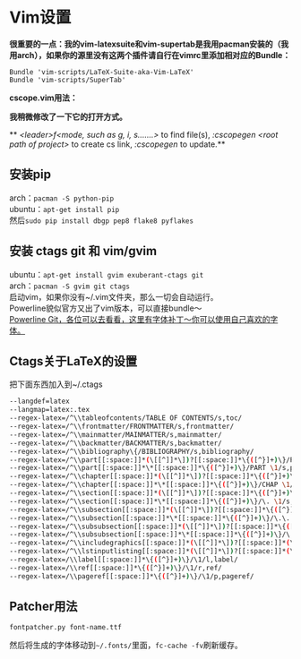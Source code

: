 Vim设置
=======
**很重要的一点：我的vim-latexsuite和vim-supertab是我用pacman安装的（我用arch），如果你的源里没有这两个插件请自行在vimrc里添加相对应的Bundle：**    
```
Bundle 'vim-scripts/LaTeX-Suite-aka-Vim-LaTeX'    
Bundle 'vim-scripts/SuperTab'
```

**cscope.vim用法：**

**我稍微修改了一下它的打开方式。**

** *\<leader\>f\<mode, such as g, i, s.......\>* to find file(s), *:cscopegen \<root path of project\>* to create cs link, *:cscopegen* to update.**



安装pip   
-------
arch：```pacman -S python-pip```   
ubuntu：```apt-get install pip```    
然后```sudo pip install dbgp pep8 flake8 pyflakes```    

安装 ctags git 和 vim/gvim
--------------------------
ubuntu：```apt-get install gvim exuberant-ctags git```   
arch：```pacman -S gvim git ctags```   
启动vim，如果你没有~/.vim文件夹，那么一切会自动运行。    
Powerline貌似官方又出了vim版本，可以直接bundle～    
[Powerline Git，各位可以去看看，这里有字体补丁～你可以使用自己喜欢的字体。](https://github.com/Lokaltog/powerline)


Ctags关于LaTeX的设置
--------------------
把下面东西加入到~/.ctags   

```sh
--langdef=latex   
--langmap=latex:.tex   
--regex-latex=/^\\tableofcontents/TABLE OF CONTENTS/s,toc/   
--regex-latex=/^\\frontmatter/FRONTMATTER/s,frontmatter/   
--regex-latex=/^\\mainmatter/MAINMATTER/s,mainmatter/   
--regex-latex=/^\\backmatter/BACKMATTER/s,backmatter/   
--regex-latex=/^\\bibliography\{/BIBLIOGRAPHY/s,bibliography/   
--regex-latex=/^\\part[[:space:]]*(\[[^]]*\])?[[:space:]]*\{([^}]+)\}/PART \2/s,part/   
--regex-latex=/^\\part[[:space:]]*\*[[:space:]]*\{([^}]+)\}/PART \1/s,part/   
--regex-latex=/^\\chapter[[:space:]]*(\[[^]]*\])?[[:space:]]*\{([^}]+)\}/CHAP \2/s,chapter/   
--regex-latex=/^\\chapter[[:space:]]*\*[[:space:]]*\{([^}]+)\}/CHAP \1/s,chapter/   
--regex-latex=/^\\section[[:space:]]*(\[[^]]*\])?[[:space:]]*\{([^}]+)\}/\. \2/s,section/   
--regex-latex=/^\\section[[:space:]]*\*[[:space:]]*\{([^}]+)\}/\. \1/s,section/   
--regex-latex=/^\\subsection[[:space:]]*(\[[^]]*\])?[[:space:]]*\{([^}]+)\}/\.\. \2/s,subsection/   
--regex-latex=/^\\subsection[[:space:]]*\*[[:space:]]*\{([^}]+)\}/\.\. \1/s,subsection/   
--regex-latex=/^\\subsubsection[[:space:]]*(\[[^]]*\])?[[:space:]]*\{([^}]+)\}/\.\.\. \2/s,subsubsection/   
--regex-latex=/^\\subsubsection[[:space:]]*\*[[:space:]]*\{([^}]+)\}/\.\.\. \1/s,subsubsection/   
--regex-latex=/^\\includegraphics[[:space:]]*(\[[^]]*\])?[[:space:]]*(\[[^]]*\])?[[:space:]]*\{([^}]+)\}/\3/g,graphic+listing/   
--regex-latex=/^\\lstinputlisting[[:space:]]*(\[[^]]*\])?[[:space:]]*(\[[^]]*\])?[[:space:]]*\{([^}]+)\}/\3/g,graphic+listing/   
--regex-latex=/\\label[[:space:]]*\{([^}]+)\}/\1/l,label/   
--regex-latex=/\\ref[[:space:]]*\{([^}]+)\}/\1/r,ref/   
--regex-latex=/\\pageref[[:space:]]*\{([^}]+)\}/\1/p,pageref/
```

Patcher用法
-----------
```
fontpatcher.py font-name.ttf
```
然后将生成的字体移动到`~/.fonts/`里面，`fc-cache -fv`刷新缓存。
